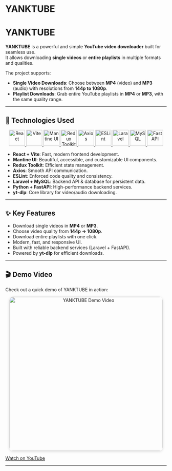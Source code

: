 # YANKTUBE

# YANKTUBE

**YANKTUBE** is a powerful and simple **YouTube video downloader** built for seamless use.  
It allows downloading **single videos** or **entire playlists** in multiple formats and qualities.

The project supports:

- **Single Video Downloads**: Choose between **MP4** (video) and **MP3** (audio) with resolutions from **144p to 1080p**.
- **Playlist Downloads**: Grab entire YouTube playlists in **MP4** or **MP3**, with the same quality range.

---

## 🚀 Technologies Used

<div align="center">

<a href="https://react.dev/" target="_blank">
  <img src="https://cdn.jsdelivr.net/gh/devicons/devicon@latest/icons/react/react-original.svg" alt="React" width="50"/>
</a>
<a href="https://vitejs.dev/" target="_blank">
  <img src="https://vitejs.dev/logo.svg" alt="Vite" width="50"/>
</a>
<a href="https://mantine.dev/" target="_blank">
  <img src="https://avatars.githubusercontent.com/u/79146001?s=200&v=4" alt="Mantine UI" width="50"/>
</a>
<a href="https://redux-toolkit.js.org/" target="_blank">
  <img src="https://cdn.jsdelivr.net/gh/devicons/devicon@latest/icons/redux/redux-original.svg" alt="Redux Toolkit" width="50"/>
</a>
<a href="https://axios-http.com/" target="_blank">
  <img src="https://axios-http.com/assets/logo.svg" alt="Axios" width="50"/>
</a>
<a href="https://eslint.org/" target="_blank">
  <img src="https://cdn.jsdelivr.net/gh/devicons/devicon@latest/icons/eslint/eslint-original.svg" alt="ESLint" width="50"/>
</a>
<a href="https://laravel.com/" target="_blank">
  <img src="https://cdn.jsdelivr.net/gh/devicons/devicon@latest/icons/laravel/laravel-original.svg" alt="Laravel" width="50"/>
</a>
<a href="https://www.mysql.com/" target="_blank">
  <img src="https://cdn.jsdelivr.net/gh/devicons/devicon@latest/icons/mysql/mysql-original.svg" alt="MySQL" width="50"/>
</a>
<a href="https://fastapi.tiangolo.com/" target="_blank">
  <img src="https://fastapi.tiangolo.com/img/logo-margin/logo-teal.png" alt="FastAPI" width="50"/>
</a>

</div>

- **React + Vite**: Fast, modern frontend development.
- **Mantine UI**: Beautiful, accessible, and customizable UI components.
- **Redux Toolkit**: Efficient state management.
- **Axios**: Smooth API communication.
- **ESLint**: Enforced code quality and consistency.
- **Laravel + MySQL**: Backend API & database for persistent data.
- **Python + FastAPI**: High-performance backend services.
- **yt-dlp**: Core library for video/audio downloading.

---

## ✨ Key Features

- Download single videos in **MP4** or **MP3**.
- Choose video quality from **144p → 1080p**.
- Download entire playlists with one click.
- Modern, fast, and responsive UI.
- Built with reliable backend services (Laravel + FastAPI).
- Powered by **yt-dlp** for efficient downloads.

---

## 🎬 Demo Video

Check out a quick demo of YANKTUBE in action:

<p align="center">
  <a href="https://www.youtube.com/watch?v=B-g4ZWdilYU" target="_blank">
    <img src="https://img.youtube.com/vi/B-g4ZWdilYU/hqdefault.jpg" alt="YANKTUBE Demo Video" width="480" style="border-radius: 12px; box-shadow: 0 2px 8px #0002;"/>
  </a>
</p>

[Watch on YouTube](https://www.youtube.com/watch?v=B-g4ZWdilYU)

---
